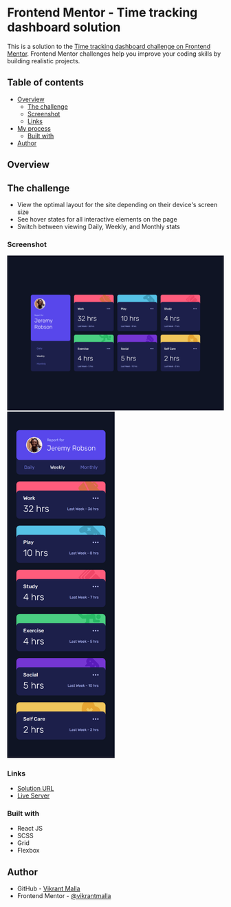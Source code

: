 # Frontend Mentor - Time tracking dashboard solution

This is a solution to the [Time tracking dashboard challenge on Frontend Mentor](https://www.frontendmentor.io/challenges/time-tracking-dashboard-UIQ7167Jw). Frontend Mentor challenges help you improve your coding skills by building realistic projects. 

## Table of contents

- [Overview](#overview)
  - [The challenge](#the-challenge)
  - [Screenshot](#screenshot)
  - [Links](#links)
- [My process](#my-process)
  - [Built with](#built-with)
- [Author](#author)

## Overview

## The challenge


- View the optimal layout for the site depending on their device's screen size
- See hover states for all interactive elements on the page
- Switch between viewing Daily, Weekly, and Monthly stats

### Screenshot

<img src="https://github.com/vikrantmalla/Time-tracking-dashboard/blob/main/public/images/Screenshot/Screenshot01.png"  width="800"/>
<img src="https://github.com/vikrantmalla/Time-tracking-dashboard/blob/main/public/images/Screenshot/Screenshot02.png"  width="250"/>

### Links

- [Solution URL](https://www.frontendmentor.io/profile/vikrantmalla)
- [Live Server](https://time-tracking-dashboard-i-2duexz7gw-vikrantmalla.vercel.app/)

### Built with

- React JS
- SCSS
- Grid
- Flexbox

## Author

- GitHub - [Vikrant Malla](https://github.com/vikrantmalla)
- Frontend Mentor - [@vikrantmalla](https://www.frontendmentor.io/profile/vikrantmalla)
